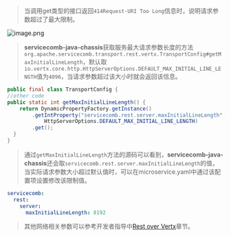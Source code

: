 >当调用get类型的接口返回`414Request-URI Too Long`信息时，说明请求参数超过了最大限制。

![image.png](https://bbs-img-cbc-cn.obs.cn-north-1.myhuaweicloud.com/data/attachment/forum/202008/13/150712avil4bzqykfbndza.png)

>**servicecomb-java-chassis**获取服务最大请求参数长度的方法`org.apache.servicecomb.transport.rest.vertx.TransportConfig#getMaxInitialLineLength`，默认取`io.vertx.core.http.HttpServerOptions.DEFAULT_MAX_INITIAL_LINE_LENGTH`值为`4096`，当请求参数超过该大小时就会返回该信息。

```java
public final class TransportConfig {
//other code
public static int getMaxInitialLineLength() {
    return DynamicPropertyFactory.getInstance()
        .getIntProperty("servicecomb.rest.server.maxInitialLineLength",
            HttpServerOptions.DEFAULT_MAX_INITIAL_LINE_LENGTH)
        .get();
  }
}
```

> 通过`getMaxInitialLineLength`方法的源码可以看到，**servicecomb-java-chassis**还会取`servicecomb.rest.server.maxInitialLineLength`的值，当实际请求参数大小超过默认值时，可以在microservice.yaml中通过该配置项设置修改该限制值。

```yaml
servicecomb:
  rest:
    server:
      maxInitialLineLength: 8192
```

> 其他网络相关参数可以参考开发者指导中[Rest over Vertx](https://docs.servicecomb.io/java-chassis/zh_CN/transports/rest-over-vertx/)章节。



